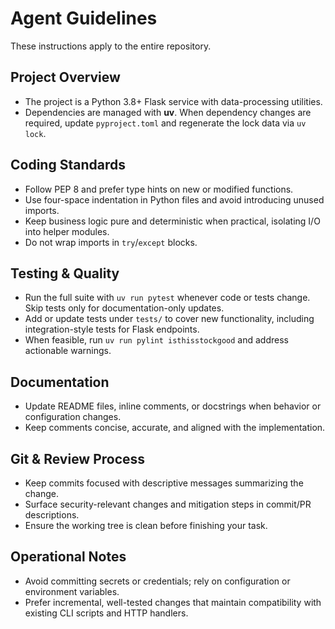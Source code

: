 # Agent Guidelines

These instructions apply to the entire repository.

## Project Overview

- The project is a Python 3.8+ Flask service with data-processing utilities.
- Dependencies are managed with **uv**. When dependency changes are required, update `pyproject.toml` and regenerate the lock data via `uv lock`.

## Coding Standards

- Follow PEP 8 and prefer type hints on new or modified functions.
- Use four-space indentation in Python files and avoid introducing unused imports.
- Keep business logic pure and deterministic when practical, isolating I/O into helper modules.
- Do not wrap imports in `try`/`except` blocks.

## Testing & Quality

- Run the full suite with `uv run pytest` whenever code or tests change. Skip tests only for documentation-only updates.
- Add or update tests under `tests/` to cover new functionality, including integration-style tests for Flask endpoints.
- When feasible, run `uv run pylint isthisstockgood` and address actionable warnings.

## Documentation

- Update README files, inline comments, or docstrings when behavior or configuration changes.
- Keep comments concise, accurate, and aligned with the implementation.

## Git & Review Process

- Keep commits focused with descriptive messages summarizing the change.
- Surface security-relevant changes and mitigation steps in commit/PR descriptions.
- Ensure the working tree is clean before finishing your task.

## Operational Notes

- Avoid committing secrets or credentials; rely on configuration or environment variables.
- Prefer incremental, well-tested changes that maintain compatibility with existing CLI scripts and HTTP handlers.
